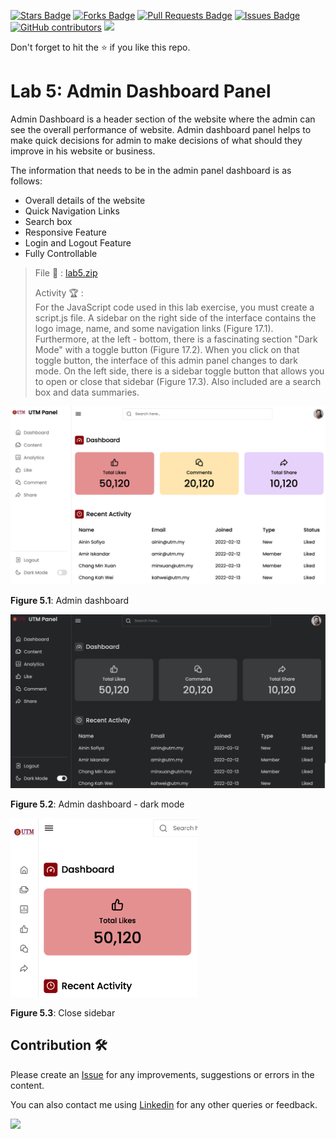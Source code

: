 <a href="https://github.com/drshahizan/learn-php/stargazers"><img src="https://img.shields.io/github/stars/drshahizan/learn-php" alt="Stars Badge"/></a>
<a href="https://github.com/drshahizan/learn-php/network/members"><img src="https://img.shields.io/github/forks/drshahizan/learn-php" alt="Forks Badge"/></a>
<a href="https://github.com/drshahizan/learn-php/pulls"><img src="https://img.shields.io/github/issues-pr/drshahizan/learn-php" alt="Pull Requests Badge"/></a>
<a href="https://github.com/drshahizan/learn-php/issues"><img src="https://img.shields.io/github/issues/drshahizan/learn-php" alt="Issues Badge"/></a>
<a href="https://github.com/drshahizan/learn-php/graphs/contributors"><img alt="GitHub contributors" src="https://img.shields.io/github/contributors/drshahizan/learn-php?color=2b9348"></a>
![](https://visitor-badge.glitch.me/badge?page_id=drshahizan/learn-php)

Don't forget to hit the :star: if you like this repo.

# Lab 5: Admin Dashboard Panel

Admin Dashboard is a header section of the website where the admin can see the overall performance of website. Admin dashboard panel helps to make quick decisions for admin to make decisions of what should they improve in his website or business.

The information that needs to be in the admin panel dashboard is as follows: 
- Overall details of the website
- Quick Navigation Links
- Search box
- Responsive Feature
- Login and Logout Feature
- Fully Controllable

> File 📁 : [lab5.zip](./download/lab5.zip?raw=true)
> 
> Activity 🏆 :<br>
> For the JavaScript code used in this lab exercise, you must create a script.js file. A sidebar on the right side of the interface contains the logo image, name, and some navigation links (Figure 17.1). Furthermore, at the left - bottom, there is a fascinating section "Dark Mode" with a toggle button (Figure 17.2). When you click on that toggle button, the interface of this admin panel changes to dark mode. On the left side, there is a sidebar toggle button that allows you to open or close that sidebar (Figure 17.3). Also included are a search box and data summaries.
> 

<img src="./download/l5int-a.png" width="600" />

**Figure 5.1**: Admin dashboard

<img src="./download/l5int-b.png" width="600" />

**Figure 5.2**: Admin dashboard - dark mode

<img src="./download/l5int-c.png" width="300" />

**Figure 5.3**: Close sidebar


## Contribution 🛠️
Please create an [Issue](https://github.com/drshahizan/learn-php/issues) for any improvements, suggestions or errors in the content.

You can also contact me using [Linkedin](https://www.linkedin.com/in/drshahizan/) for any other queries or feedback.

![](https://komarev.com/ghpvc/?username=drshahizan&label=Views&color=0e75b6&style=flat)

